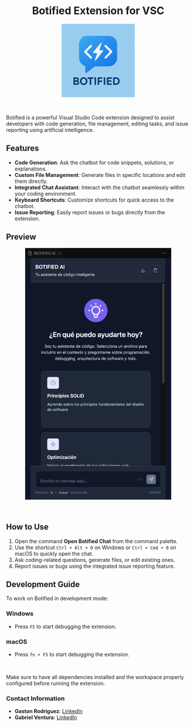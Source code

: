 <div style="text-align: center;">
  <h1>Botified Extension for VSC</h1>
  <img src="assets/logo.png" alt="Botified Logo" style="max-width: 200px; height: auto; padding-bottom: 30px;">
</div>

Botified is a powerful Visual Studio Code extension designed to assist developers with code generation, file management, editing tasks, and issue reporting using artificial intelligence.

## Features

- **Code Generation**: Ask the chatbot for code snippets, solutions, or explanations.
- **Custom File Management**: Generate files in specific locations and edit them directly.
- **Integrated Chat Assistant**: Interact with the chatbot seamlessly within your coding environment.
- **Keyboard Shortcuts**: Customize shortcuts for quick access to the chatbot.
- **Issue Reporting**: Easily report issues or bugs directly from the extension.

## Preview

<div style="text-align: center;">
  <img src="assets/botified-view.png" alt="Botified Logo" style="max-width: 400px; height: auto; padding-bottom: 30px;">
</div>

## How to Use

1. Open the command **Open Botified Chat** from the command palette.
2. Use the shortcut `Ctrl + Alt + 0` on Windows or `Ctrl + Cmd + 0` on macOS to quickly open the chat.
3. Ask coding-related questions, generate files, or edit existing ones.
4. Report issues or bugs using the integrated issue reporting feature.

## Development Guide

To work on Botified in development mode:

### Windows
- Press `F5` to start debugging the extension.

### macOS
- Press `fn + F5` to start debugging the extension.

</br>

Make sure to have all dependencies installed and the workspace properly configured before running the extension.

### Contact Information

- **Gaston Rodríguez**: [LinkedIn](https://www.linkedin.com/in/gaston-rodriguez-herrera)
- **Gabriel Ventura**: [LinkedIn](https://www.linkedin.com/in/gabriel-francisco-ventura-moreno)
